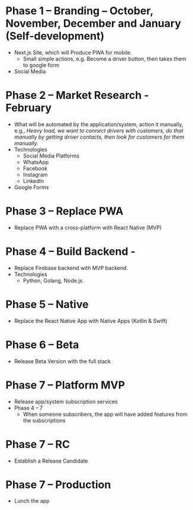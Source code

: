 # Phase 1 – Branding – October, November, December and January (Self-development)

* Next.js Site, which will Produce PWA for mobile.
	* Small simple actions, e.g. Become a driver button, then takes them to google form
* Social Media

# Phase 2 – Market Research - February

* What will be automated by the application/system, action it manually, e.g., _Heavy load, we want to connect drivers with customers, do that manually by getting driver contacts, then look for customers for them manually._
* Technologies
	* Social Media Platforms
	* WhatsApp
	* Facebook
	* Instagram
	* LinkedIn 
* Google Forms

# Phase 3 – Replace PWA  

* Replace PWA with a cross-platform with React Native (MVP)

# Phase 4 – Build Backend -

* Replace Firebase backend with MVP backend.
* Technologies
	* Python, Golang, Node.js
# Phase 5 – Native
* Replace the React Native App with Native Apps (Kotlin & Swift)
# Phase 6 – Beta 
* Release Beta Version with the full stack
# Phase 7 – Platform MVP
* Release app/system subscription services
* Phase 4 – 7
	* When someone subscribers, the app will have added features from the subscriptions 

# Phase 7 – RC
* Establish a Release Candidate

# Phase 7 – Production
* Lunch the app